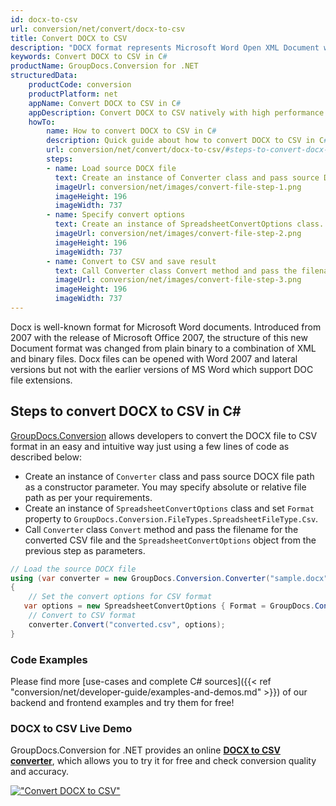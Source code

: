 ```yaml
---
id: docx-to-csv
url: conversion/net/convert/docx-to-csv
title: Convert DOCX to CSV
description: "DOCX format represents Microsoft Word Open XML Document with .docx extension. Learn how to convert DOCX to CSV file programmatically in C# language using GroupDocs.Conversion for .NET library."
keywords: Convert DOCX to CSV in C#
productName: GroupDocs.Conversion for .NET
structuredData:
    productCode: conversion
    productPlatform: net
    appName: Convert DOCX to CSV in C#
    appDescription: Convert DOCX to CSV natively with high performance using C# language and server side GroupDocs.Conversion for .NET APIs, without the use of any software like Microsoft or Open Office.
    howTo:
        name: How to convert DOCX to CSV in C# 
        description: Quick guide about how to convert DOCX to CSV in C# with high performance and accuracy.
        url: conversion/net/convert/docx-to-csv/#steps-to-convert-docx-to-csv-in-c
        steps:
        - name: Load source DOCX file 
          text: Create an instance of Converter class and pass source DOCX file path as a constructor parameter. You may specify absolute or relative file path as per your requirements. 
          imageUrl: conversion/net/images/convert-file-step-1.png
          imageHeight: 196
          imageWidth: 737
        - name: Specify convert options 
          text: Create an instance of SpreadsheetConvertOptions class.
          imageUrl: conversion/net/images/convert-file-step-2.png
          imageHeight: 196
          imageWidth: 737
        - name: Convert to CSV and save result 
          text: Call Converter class Convert method and pass the filename for the converted HTML file and the SpreadsheetConvertOptions object from the previous step as parameters.
          imageUrl: conversion/net/images/convert-file-step-3.png
          imageHeight: 196
          imageWidth: 737
---
```


Docx is well-known format for Microsoft Word documents. Introduced from 2007 with the release of Microsoft Office 2007, the structure of this new Document format was changed from plain binary to a combination of XML and binary files. Docx files can be opened with Word 2007 and lateral versions but not with the earlier versions of MS Word which support DOC file extensions.

## Steps to convert DOCX to CSV in C#

[GroupDocs.Conversion](https://products.groupdocs.com/conversion/net) allows developers to convert the DOCX file to CSV format in an easy and intuitive way just using a few lines of code as described below:

* Create an instance of `Converter` class and pass source DOCX file path as a constructor parameter. You may specify absolute or relative file path as per your requirements. 
* Create an instance of `SpreadsheetConvertOptions` class and set `Format` property to `GroupDocs.Conversion.FileTypes.SpreadsheetFileType.Csv`.
* Call `Converter` class `Convert` method and pass the filename for the converted CSV file and the `SpreadsheetConvertOptions` object from the previous step as parameters.

```csharp
// Load the source DOCX file
using (var converter = new GroupDocs.Conversion.Converter("sample.docx"))
{
    // Set the convert options for CSV format
   var options = new SpreadsheetConvertOptions { Format = GroupDocs.Conversion.FileTypes.SpreadsheetFileType.Csv };
    // Convert to CSV format
    converter.Convert("converted.csv", options);
}
```

### Code Examples

Please find more [use-cases and complete C# sources]({{< ref "conversion/net/developer-guide/examples-and-demos.md" >}}) of our backend and frontend examples and try them for free!

### DOCX to CSV Live Demo

GroupDocs.Conversion for .NET provides an online [**DOCX to CSV converter**](https://products.groupdocs.app/conversion/docx-to-csv), which allows you to try it for free and check conversion quality and accuracy.

[!["Convert DOCX to CSV"](conversion/net/images/convert-to-csv/convert-docx-to-csv.png)](https://products.groupdocs.app/conversion/docx-to-csv)